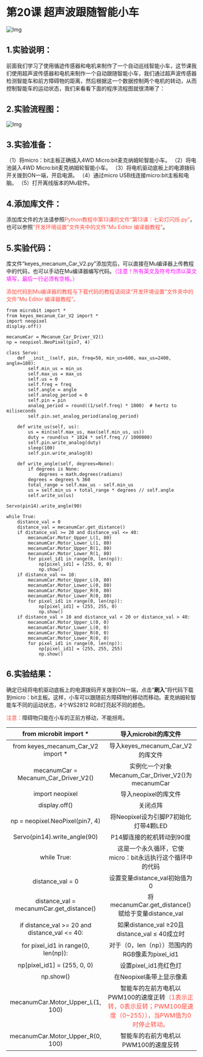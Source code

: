 # 第20课 超声波跟随智能小车
![Img](./media/img-20230427085645.png)

## 1.实验说明：                                                                                
前面我们学习了使用循迹传感器和电机来制作了一个自动巡线智能小车，这节课我们使用超声波传感器和电机来制作一个自动跟随智能小车，我们通过超声波传感器检测智能车和前方障碍物的距离，然后根据这一个数据控制两个电机的转动，从而控制智能车的运动状态，我们来看看下面的程序流程图就很清晰了：

## 2.实验流程图：                                                                          
![Img](./media/img-20230427093155.png)
    
## 3.实验准备：
（1）将micro：bit主板正确插入4WD Micro:bit麦克纳姆轮智能小车。 
（2）将电池装入4WD Micro:bit麦克纳姆轮智能小车。 
（3）将电机驱动底板上的电源拨码开关拨到ON一端，开启电源。 
（4）通过micro USB线连接micro:bit主板和电脑。 
（5）打开离线版本的Mu软件。

## 4.添加库文件：                                                                               
添加库文件的方法请参照<span style="color: rgb(255, 76, 65);">Python教程中第13课的文件“第13课：七彩灯闪烁\.py”</span>，也可以参照<span style="color: rgb(255, 76, 65);">“开发环境设置”文件夹中的文件“Mu Editor 编译器教程”</span>。

## 5.实验代码：
库文件“keyes_mecanum_Car_V2.py”添加完后，可以直接在Mu编译器上传教程中的代码，也可以手动在Mu编译器编写代码。<span style="color: rgb(255, 0, 255);">（注意！所有英文及符号均须以英文填写，最后一行必须有空格。）</span>

<span style="color: rgb(255, 76, 65);">添加代码到Mu编译器的教程与下载代码的教程请阅读“开发环境设置”文件夹中的文件“Mu Editor 编译器教程”。</span>

```
from microbit import *
from keyes_mecanum_Car_V2 import *
import neopixel
display.off()

mecanumCar = Mecanum_Car_Driver_V2()
np = neopixel.NeoPixel(pin7, 4)

class Servo:
    def __init__(self, pin, freq=50, min_us=600, max_us=2400, angle=180):
        self.min_us = min_us
        self.max_us = max_us
        self.us = 0
        self.freq = freq
        self.angle = angle
        self.analog_period = 0
        self.pin = pin
        analog_period = round((1/self.freq) * 1000)  # hertz to miliseconds
        self.pin.set_analog_period(analog_period)

    def write_us(self, us):
        us = min(self.max_us, max(self.min_us, us))
        duty = round(us * 1024 * self.freq // 1000000)
        self.pin.write_analog(duty)
        sleep(100)
        self.pin.write_analog(0)

    def write_angle(self, degrees=None):
        if degrees is None:
            degrees = math.degrees(radians)
        degrees = degrees % 360
        total_range = self.max_us - self.min_us
        us = self.min_us + total_range * degrees // self.angle
        self.write_us(us)

Servo(pin14).write_angle(90)

while True:
    distance_val = 0
    distance_val = mecanumCar.get_distance()
    if distance_val >= 20 and distance_val <= 40:
        mecanumCar.Motor_Upper_L(1, 80)
        mecanumCar.Motor_Lower_L(1, 80)
        mecanumCar.Motor_Upper_R(1, 80)
        mecanumCar.Motor_Lower_R(1, 80)
        for pixel_id1 in range(0, len(np)):
            np[pixel_id1] = (255, 0, 0)
            np.show()
    if distance_val <= 10:
        mecanumCar.Motor_Upper_L(0, 80)
        mecanumCar.Motor_Lower_L(0, 80)
        mecanumCar.Motor_Upper_R(0, 80)
        mecanumCar.Motor_Lower_R(0, 80)
        for pixel_id1 in range(0, len(np)):
            np[pixel_id1] = (255, 255, 0)
            np.show()
    if distance_val > 10 and distance_val < 20 or distance_val > 40:
        mecanumCar.Motor_Upper_L(0, 0)
        mecanumCar.Motor_Lower_L(0, 0)
        mecanumCar.Motor_Upper_R(0, 0)
        mecanumCar.Motor_Lower_R(0, 0)
        for pixel_id1 in range(0, len(np)):
            np[pixel_id1] = (255, 255, 255)
            np.show()

```

## 6.实验结果：
确定已经将电机驱动底板上的电源拨码开关拨到ON一端，点击“**刷入**”将代码下载到micro：bit主板。这样，小车可以跟随前方障碍物的移动而移动。麦克纳姆轮智能车不同的运动状态，4个WS2812 RGB灯亮起不同的颜色。

<span style="color: rgb(255, 76, 65);">注意：</span>障碍物只能在小车的正前方移动，不能拐弯。

| from microbit import *| 导入microbit的库文件 |
| :--: | :--: |
|from keyes_mecanum_Car_V2 import * | 导入keyes_mecanum_Car_V2的库文件|
| mecanumCar = Mecanum_Car_Driver_V2() | 实例化一个对象Mecanum_Car_Driver_V2()为mecanumCar |
|import neopixel   | 导入neopixel的库文件|
| display.off() | 关闭点阵 |
| np = neopixel.NeoPixel(pin7, 4)    | 将Neopixel设为引脚P7初始化灯带4颗LED |
| Servo(pin14).write_angle(90) | P14脚连接的舵机转动到90度 |
| while True: | 这是一个永久循环，它使micro：bit永远执行这个循环中的代码 |
| distance_val = 0 | 设置变量distance_val初始值为0|
| distance_val = mecanumCar.get_distance() |将mecanumCar.get_distance()赋给于变量distance_val|
| if distance_val >= 20 and distance_val <= 40: | 如果distance_val ≥20且distance_val ≤ 40成立时 |
| for pixel_id1 in range(0, len(np)): | 对于（0，len（np））范围内的RGB像素为pixel_id1 |
| np[pixel_id1] = (255, 0, 0)|设置pixel_id1亮红色灯|
|np.show() |在Neopixel条带上显示像素 |
|mecanumCar.Motor_Upper_L(1, 100)| 智能车的左前方电机以PWM100的速度正转<span style="color: rgb(255, 76, 65);">（1表示正转，0表示反转；PWM100是速度（0~255）），当PWM值为0 时停止转动。</span> |
|mecanumCar.Motor_Upper_R(0, 100) |智能车的右前方电机以PWM100的速度反转 |







